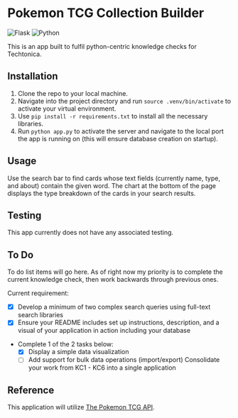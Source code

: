 # Pokemon TCG Collection Builder

![Flask](https://img.shields.io/badge/Flask-000000?style=for-the-badge&logo=flask&logoColor=white) ![Python](https://img.shields.io/badge/Python-FFD43B?style=for-the-badge&logo=python&logoColor=blue)

This is an app built to fulfil python-centric knowledge checks for Techtonica.

## Installation

1. Clone the repo to your local machine.
2. Navigate into the project directory and run ``source .venv/bin/activate`` to activate your virtual environment.
3. Use ``pip install -r requirements.txt`` to install all the necessary libraries.
4. Run ``python app.py`` to activate the server and navigate to the local port the app is running on (this will ensure database creation on startup).

## Usage

Use the search bar to find cards whose text fields (currently name, type, and about) contain the given word. The chart at the bottom of the page displays the type breakdown of the cards in your search results.

## Testing

This app currently does not have any associated testing.

## To Do

To do list items will go here. As of right now my priority is to complete the current knowledge check, then work backwards through previous ones.

Current requirement:

- [x] Develop a minimum of two complex search queries using full-text search libraries
- [x] Ensure your README includes set up instructions, description, and a visual of your application in action including your database
- Complete 1 of the 2 tasks below:
  - [x] Display a simple data visualization
  - [ ] Add support for bulk data operations (import/export)
        Consolidate your work from KC1 - KC6 into a single application

## Reference

This application will utilize [The Pokemon TCG API](https://pokemontcg.io/).
